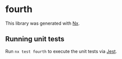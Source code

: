 # fourth

This library was generated with [Nx](https://nx.dev).

## Running unit tests

Run `nx test fourth` to execute the unit tests via [Jest](https://jestjs.io).
